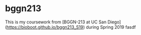 # bggn213

This is my coursework from [BGGN-213 at UC San Diego] (https://bioboot.github.io/bggn213_S19) during Spring 2019
fasdf